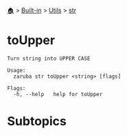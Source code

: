 <!--startTocHeader-->
[🏠](../../../README.md) > [Built-in](../../README.md) > [Utils](../README.md) > [str](README.md)
# toUpper
<!--endTocHeader-->

```
Turn string into UPPER CASE

Usage:
  zaruba str toUpper <string> [flags]

Flags:
  -h, --help   help for toUpper

```

# Subtopics
<!--startTocSubtopic-->
<!--endTocSubtopic-->